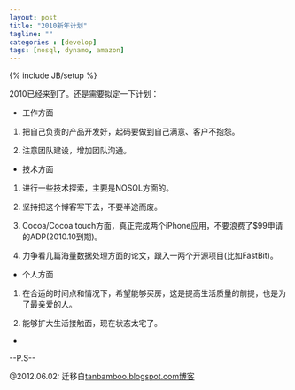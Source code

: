 ```yaml
---
layout: post
title: "2010新年计划"
tagline: ""
categories : [develop]
tags: [nosql, dynamo, amazon]
---
```

{% include JB/setup %}


2010已经来到了。还是需要拟定一下计划：


- 工作方面


1. 把自己负责的产品开发好，起码要做到自己满意、客户不抱怨。


2. 注意团队建设，增加团队沟通。


- 技术方面


1. 进行一些技术探索，主要是NOSQL方面的。


2. 坚持把这个博客写下去，不要半途而废。


3. Cocoa/Cocoa touch方面，真正完成两个iPhone应用，不要浪费了$99申请的ADP(2010.10到期)。


4. 力争看几篇海量数据处理方面的论文，跟入一两个开源项目(比如FastBit)。


- 个人方面


1. 在合适的时间点和情况下，希望能够买房，这是提高生活质量的前提，也是为了最亲爱的人。


2. 能够扩大生活接触面，现在状态太宅了。
-

--P.S--

@2012.06.02:
迁移自[tanbamboo.blogspot.com博客](http://tanbamboo.blogspot.com/2010/01/2010.html)
